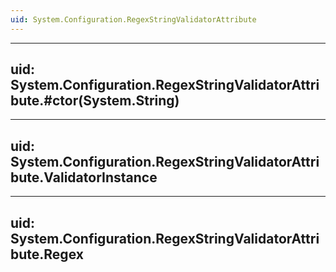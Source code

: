 ```yaml
---
uid: System.Configuration.RegexStringValidatorAttribute
---
```


---
uid: System.Configuration.RegexStringValidatorAttribute.#ctor(System.String)
---

---
uid: System.Configuration.RegexStringValidatorAttribute.ValidatorInstance
---

---
uid: System.Configuration.RegexStringValidatorAttribute.Regex
---
